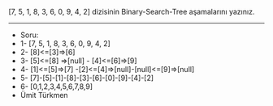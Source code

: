 [7, 5, 1, 8, 3, 6, 0, 9, 4, 2] dizisinin Binary-Search-Tree aşamalarını yazınız.

-----
* Soru:
* 1- [7, 5, 1, 8, 3, 6, 0, 9, 4, 2]
* 2-                                [8]<=[3]=>[6]
* 3-                        [5]<=[8] =>[null] - [4]<=[6]=>[9]
* 4-            [1]<=[5]=>[7] -[2]<=[4]=>[null]-[null]<=[9]=>[null]
* 5-                 [7]-[5]-[1]-[8]-[3]-[6]-[0]-[9]-[4]-[2]
* 6-                          [0,1,2,3,4,5,6,7,8,9]  
* Ümit Türkmen